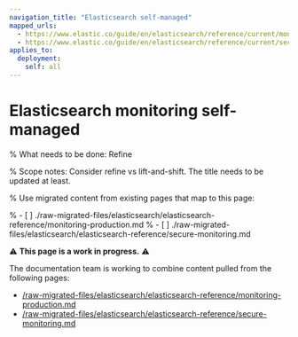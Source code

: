 ```yaml
---
navigation_title: "Elasticsearch self-managed"
mapped_urls:
  - https://www.elastic.co/guide/en/elasticsearch/reference/current/monitoring-production.html
  - https://www.elastic.co/guide/en/elasticsearch/reference/current/secure-monitoring.html
applies_to:
  deployment:
    self: all
---
```


# Elasticsearch monitoring self-managed

% What needs to be done: Refine

% Scope notes: Consider refine vs lift-and-shift. The title needs to be updated at least.

% Use migrated content from existing pages that map to this page:

% - [ ] ./raw-migrated-files/elasticsearch/elasticsearch-reference/monitoring-production.md
% - [ ] ./raw-migrated-files/elasticsearch/elasticsearch-reference/secure-monitoring.md

⚠️ **This page is a work in progress.** ⚠️

The documentation team is working to combine content pulled from the following pages:

* [/raw-migrated-files/elasticsearch/elasticsearch-reference/monitoring-production.md](/raw-migrated-files/elasticsearch/elasticsearch-reference/monitoring-production.md)
* [/raw-migrated-files/elasticsearch/elasticsearch-reference/secure-monitoring.md](/raw-migrated-files/elasticsearch/elasticsearch-reference/secure-monitoring.md)